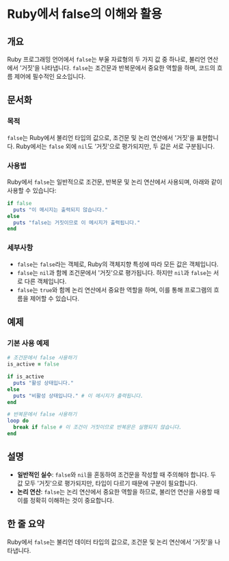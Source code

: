 <!--
Meta Description: # Ruby에서 false의 이해와 활용 ## 개요 Ruby 프로그래밍 언어에서 `false`는 부울 자료형의 두 가지 값 중 하나로, 불리언 연산에서 '거짓'을 나타냅니다. `false`는 조건문과 반복문에서 중요한 역할을 하며, 코드의 흐름 제어에 필수적인 요소입니...
Meta Keywords: false, 연산에서, ruby에서, 불리언, nil
-->

# Ruby에서 false의 이해와 활용

## 개요
Ruby 프로그래밍 언어에서 `false`는 부울 자료형의 두 가지 값 중 하나로, 불리언 연산에서 '거짓'을 나타냅니다. `false`는 조건문과 반복문에서 중요한 역할을 하며, 코드의 흐름 제어에 필수적인 요소입니다.

## 문서화
### 목적
`false`는 Ruby에서 불리언 타입의 값으로, 조건문 및 논리 연산에서 '거짓'을 표현합니다. Ruby에서는 `false` 외에 `nil`도 '거짓'으로 평가되지만, 두 값은 서로 구분됩니다.

### 사용법
Ruby에서 `false`는 일반적으로 조건문, 반복문 및 논리 연산에서 사용되며, 아래와 같이 사용할 수 있습니다:

```ruby
if false
  puts "이 메시지는 출력되지 않습니다."
else
  puts "false는 거짓이므로 이 메시지가 출력됩니다."
end
```

### 세부사항
- `false`는 `false`라는 객체로, Ruby의 객체지향 특성에 따라 모든 값은 객체입니다.
- `false`는 `nil`과 함께 조건문에서 '거짓'으로 평가됩니다. 하지만 `nil`과 `false`는 서로 다른 객체입니다.
- `false`는 `true`와 함께 논리 연산에서 중요한 역할을 하며, 이를 통해 프로그램의 흐름을 제어할 수 있습니다.

## 예제
### 기본 사용 예제
```ruby
# 조건문에서 false 사용하기
is_active = false

if is_active
  puts "활성 상태입니다."
else
  puts "비활성 상태입니다." # 이 메시지가 출력됩니다.
end

# 반복문에서 false 사용하기
loop do
  break if false # 이 조건이 거짓이므로 반복문은 실행되지 않습니다.
end
```

## 설명
- **일반적인 실수**: `false`와 `nil`을 혼동하여 조건문을 작성할 때 주의해야 합니다. 두 값 모두 '거짓'으로 평가되지만, 타입이 다르기 때문에 구분이 필요합니다.
- **논리 연산**: `false`는 논리 연산에서 중요한 역할을 하므로, 불리언 연산을 사용할 때 이를 정확히 이해하는 것이 중요합니다.
  
## 한 줄 요약
Ruby에서 `false`는 불리언 데이터 타입의 값으로, 조건문 및 논리 연산에서 '거짓'을 나타냅니다.